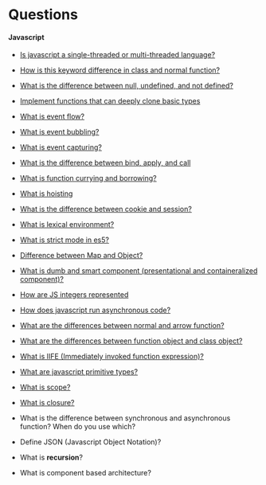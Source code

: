 # Questions

#### Javascript

- [Is javascript a single-threaded or multi-threaded language?](https://github.com/wnyao/learning-notes/blob/master/javascript/nodejs/event-loop.md)
- [How is this keyword difference in class and normal function?](https://github.com/wnyao/learning-notes/blob/master/javascript/javascript/this.md)
- [What is the difference between null, undefined, and not defined?](https://github.com/wnyao/learning-notes/blob/master/javascript/javascript/null-undefined-notdefined.md)
- [Implement functions that can deeply clone basic types](https://github.com/wnyao/learning-notes/blob/master/javascript/javascript/how-to/clone.md)
- [What is event flow?](https://github.com/wnyao/learning-notes/blob/master/javascript/javascript/event-flow.md)
- [What is event bubbling?](https://github.com/wnyao/learning-notes/blob/master/javascript/javascript/event-flow.md)
- [What is event capturing?](https://github.com/wnyao/learning-notes/blob/master/javascript/javascript/event-flow.md)
- [What is the difference between bind, apply, and call](https://github.com/wnyao/learning-notes/blob/master/javascript/javascript/apply-vs-call-vs-bind.md)
- [What is function currying and borrowing?](https://github.com/wnyao/learning-notes/blob/master/javascript/javascript/apply-vs-call-vs-bind.md)
- [What is hoisting](https://github.com/wnyao/learning-notes/blob/master/javascript/javascript/hoisting.md)
- [What is the difference between cookie and session?](https://github.com/wnyao/learning-notes/blob/master/javascript/javascript/storage.md)
- [What is lexical environment?](https://github.com/wnyao/learning-notes/blob/master/javascript/javascript/lexical-environment.md)
- [What is strict mode in es5?](https://github.com/wnyao/learning-notes/blob/master/javascript/javascript/strict-mode.md)
- [Difference between Map and Object?](https://github.com/wnyao/learning-notes/blob/master/javascript/javascript/map-object.md)
- [What is dumb and smart component (presentational and containeralized component)?](https://medium.com/@thejasonfile/dumb-components-and-smart-components-e7b33a698d43)
- [How are JS integers represented](https://github.com/wnyao/learning-notes/blob/master/javascript/floating-point-representation.md)
- [How does javascript run asynchronous code?](https://github.com/wnyao/learning-notes/blob/master/javascript/nodejs/event-loop.md)
- [What are the differences between normal and arrow function?](https://github.com/wnyao/learning-notes/blob/master/javascript/javascript/this.md)
- [What are the differences between function object and class object?](https://github.com/wnyao/learning-notes/blob/master/javascript/javascript/function-class.md)
- [What is IIFE (Immediately invoked function expression)?](https://github.com/wnyao/learning-notes/blob/master/javascript/javascript/IIFE.md)
- [What are javascript primitive types?](https://github.com/wnyao/learning-notes/blob/master/javascript/javascript/primitive-types.md)
- [What is scope?](https://github.com/wnyao/learning-notes/blob/master/javascript/javascript/scope.md)
- [What is closure?](https://github.com/wnyao/learning-notes/blob/master/javascript/javascript/scope.md)

- What is the difference between synchronous and asynchronous function? When do you use which?
- Define JSON (Javascript Object Notation)?
- What is **recursion**?
- What is component based architecture?
